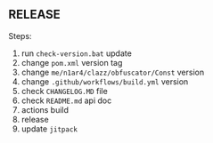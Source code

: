 ## RELEASE

Steps:

1. run `check-version.bat` update
2. change `pom.xml` version tag
3. change `me/n1ar4/clazz/obfuscator/Const` version
4. change `.github/workflows/build.yml` version
5. check `CHANGELOG.MD` file
6. check `README.md` api doc
7. actions build
8. release
9. update `jitpack`
